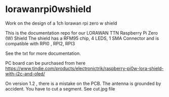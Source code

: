 # lorawanrpi0wshield
Work on the design of a 1ch lorawan rpi zero w shield

This is the documentation repo for our LORAWAN TTN Raspberry Pi Zero (W) Shield
The shield has a RFM95 chip, 4 LEDS, 1 SMA Connector and is compatible with RPI0 , RPI2, RPI3

See the txt for more documentation.

PC board can be purchased from here 
https://www.tindie.com/products/electronictrik/raspberry-pi0w-lora-shield-with-i2c-and-oled/

On version 1.2 , there is a mistake on the PCB. The antenna is grounded by accident.
You have to cut a segment. See cut.jpg file 

